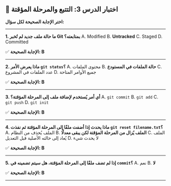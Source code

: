 ## 📝 اختبار الدرس 3: التتبع والمرحلة المؤقتة
**اختر الإجابة الصحيحة لكل سؤال:**

---
**1. ما حالة ملف جديد لم تُخبر Git بمتابعته؟**
A. Modified
B. **Untracked**
C. Staged
D. Committed

✅ **الإجابة الصحيحة: B**

---
**2. ماذا يعرض الأمر `git status`؟**
A. محتوى الملفات
B. **حالة الملفات في المستودع**
C. عدد الملفات في المشروع
D. جميع الأوامر المتاحة

✅ **الإجابة الصحيحة: B**

---
**3. أي أمر يُستخدم لإضافة ملف إلى المرحلة المؤقتة؟**
A. `git commit`
B. `git add`
C. `git push`
D. `git init`

✅ **الإجابة الصحيحة: B**

---
**4. ماذا يحدث إذا أضفت ملفًا إلى المرحلة المؤقتة ثم نفذت `git reset filename.txt`؟**
A. الملف يُحذف من النظام
B. **الملف يُزال من المرحلة المؤقتة لكن يبقى معدلًا**
C. الملف يُعاد إلى حالته الأصلية قبل التعديل
D. لا يحدث شيء

✅ **الإجابة الصحيحة: B**

---
**5. إذا لم تضف ملفًا إلى المرحلة المؤقتة، هل سيتم تضمينه في `commit`؟**
A. نعم
B. **لا**

✅ **الإجابة الصحيحة: B**

***